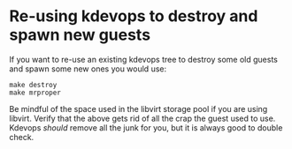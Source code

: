 # Re-using kdevops to destroy and spawn new guests

If you want to re-use an existing kdevops tree to destroy some
old guests and spawn some new ones you would use:

```
make destroy
make mrproper
```

Be mindful of the space used in the libvirt storage pool if you are
using libvirt. Verify that the above gets rid of all the crap the
guest used to use. Kdevops *should* remove all the junk for you, but
it is always good to double check.

